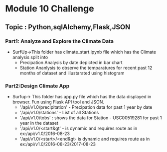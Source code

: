 # Module 10 Challenge
## Topic : Python,sqlAlchemy,Flask,JSON  
### Part1: Analyze and Explore the Climate Data 
  - SurfUp->This folder has climate_start.ipynb file which has the Climate analysis split into 
    - Precipation Analysis by date depicted in bar chart
    - Station Ananlysis to observe the temparatures for recent past 12 months of dataset and illustarated using histogram
  
### Part2:Design Climate App 
  - Surfup-> This folder has app.py file which has the data displayed in browser. Fun using Flask API tool and JSON.
    - '/api/v1.0/precipitation' - Precipation data for past 1 year by date
    - '/api/v1.0/stations' - List of all Stations
    - '/api/v1.0/tobs' : shows the data for Station - USC00519281 for past 1 year in the dataset
    - '/api/v1.0/&lt;start&gt' - is dynamic and requires route as in ex:/api/v1.0/2016-08-23
    - '/api/v1.0/&lt;start&gt;/&lt;end&gt- is dynamic and requires route as in ex:/api/v1.0/2016-08-23/2017-08-23
